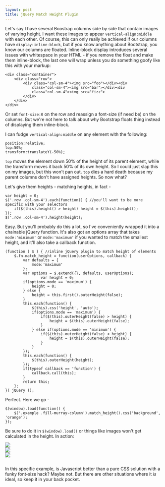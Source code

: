 ```yaml
---
layout: post
title: jQuery Match Height Plugin
---
```


Let's say I have several Boostrap columns side by side that contain images of varying height. I want these images to appear `vertical-align:middle` with each other. Of course, this can only really be achieved if our columns have `display:inline-block`, but if you know anything about Bootstrap, you know our columns are floated. Inline-block display introduces several issues with whitespace in your HTML - if you remove the float and make them inline-block, the last one will wrap unless you do something goofy like this with your markup:

```
<div class="container">
	<div class="row">
		<div class="col-sm-4"><img src="foo"></div><div
			class="col-sm-4"><img src="bar"></div><div
			class="col-sm-4"><img src="fizz">
		</div>
	</div>
</div>
```

Or set `font-size:0` on the row and reassign a font-size (if need be) on the columns. But we're not here to talk about why Bootstrap floats thing instead of displaying them inline-block.

I can fudge `vertical-align:middle` on any element with the following:

```
position:relative;
top:50%;
transform:translateY(-50%);
```

`top` moves the element down 50% of the height of its parent element, while the transform moves it back 50% of its own height. So I could just slap this on my images, but this won't pan out. `top` dies a hard death because my parent columns don't have assigned heights. So now what?

Let's give them heights - matching heights, in fact -

```
var height = 0;
$('.row .col-sm-4').each(function() { //you'll want to be more specific with your selectors
	if($(this).height() > height) height = $(this).height();
});
$('.row .col-sm-4').height(height);
```

Easy. But you'll probably do this a lot, so I've conveniently wrapped it into a chainable jQuery function. It's also got an options array that takes `mode:'minimum'` or `mode:'maximum'` if you wanted to match the smallest height, and it'll also take a callback function.

```
(function ( $ ) { //inline jQuery plugin to match height of elements
    $.fn.match_height = function(userOptions, callback) {
        var defaults = {
            mode:'maximum'
        };
        var options = $.extend({}, defaults, userOptions);
				var height = 0;
        if(options.mode == 'maximum') {
            height = 0;
        } else {
            height = this.first().outerHeight(false);
        }
        this.each(function() {
            $(this).css('height', 'auto');
            if(options.mode == 'maximum') {
                if($(this).outerHeight(false) > height) {
                    height = $(this).outerHeight(false);
                }
            } else if(options.mode == 'minimum') {
                if($(this).outerHeight(false) < height) {
                    height = $(this).outerHeight(false);
                }
            }
        });
        this.each(function() {
            $(this).outerHeight(height);
        });
        if(typeof callback == 'function') {
            callback.call(this);
        }
        return this;
    };
}( jQuery ));
```

Perfect. Here we go -

```
$(window).load(function() {
	$('.example .fill-murray-column').match_height().css('background', 'orange');
});
```

Be sure to do it in `$(window).load()` or things like images won't get calculated in the height. In action:

<div class="container example">
	<div class="row">
		<div class="col-sm-4 fill-murray-column">
			<img src="http://fillmurray.com/300/300">
		</div>
		<div class="col-sm-4 fill-murray-column">
			<img src="http://fillmurray.com/300/350">
		</div>
		<div class="col-sm-4 fill-murray-column">
			<img src="http://fillmurray.com/300/400">
		</div>
	</div>
</div>

In this specific example, is Javascript better than a pure CSS solution with a funky font-size hack? Maybe not. But there are other situations where it _is_ ideal, so keep it in your back pocket.

<script>
(function ( $ ) { //inline jQuery plugin to match height of elements
    $.fn.match_height = function(userOptions, callback) {
        var defaults = {
            mode:'maximum'
        };
        var options = $.extend({}, defaults, userOptions);
				var height = 0;
        if(options.mode == 'maximum') {
            height = 0;
        } else {
            height = this.first().outerHeight(false);
        }
        this.each(function() {
            $(this).css('height', 'auto');
            if(options.mode == 'maximum') {
                if($(this).outerHeight(false) > height) {
                    height = $(this).outerHeight(false);
                }
            } else if(options.mode == 'minimum') {
                if($(this).outerHeight(false) < height) {
                    height = $(this).outerHeight(false);
                }
            }
        });
        this.each(function() {
            $(this).outerHeight(height);
        });
        if(typeof callback == 'function') {
            callback.call(this);
        }
        return this;
    };
}( jQuery ));
jQuery(document).ready(function($) {
	$(window).load(function() {
		$('.example .fill-murray-column').match_height().css('background', 'orange');
	});
});
</script>
<style>
	.example {
		margin:20px 0;
	}
	.example .fill-murray-column img {
		position:relative;
		top:50%;
		transform:translateY(-50%);
		-webkit-transform:translateY(-50%);
		max-width:100%;
	}
</style>
